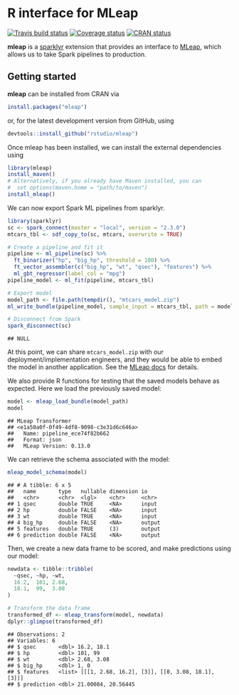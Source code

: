 R interface for MLeap
================

[![Travis build
status](https://travis-ci.org/rstudio/mleap.svg?branch=master)](https://travis-ci.org/rstudio/mleap)
[![Coverage
status](https://codecov.io/gh/rstudio/mleap/branch/master/graph/badge.svg)](https://codecov.io/github/rstudio/mleap?branch=master)
[![CRAN
status](https://www.r-pkg.org/badges/version/mleap)](https://cran.r-project.org/package=mleap)

**mleap** is a [sparklyr](http://spark.rstudio.com/) extension that
provides an interface to [MLeap](https://github.com/combust/mleap),
which allows us to take Spark pipelines to production.

## Getting started

**mleap** can be installed from CRAN via

``` r
install.packages("mleap")
```

or, for the latest development version from GitHub, using

``` r
devtools::install_github("rstudio/mleap")
```

Once mleap has been installed, we can install the external dependencies
using

``` r
library(mleap)
install_maven()
# Alternatively, if you already have Maven installed, you can 
#  set options(maven.home = "path/to/maven")
install_mleap()
```

We can now export Spark ML pipelines from sparklyr.

``` r
library(sparklyr)
sc <- spark_connect(master = "local", version = "2.3.0")
mtcars_tbl <- sdf_copy_to(sc, mtcars, overwrite = TRUE)

# Create a pipeline and fit it
pipeline <- ml_pipeline(sc) %>%
  ft_binarizer("hp", "big_hp", threshold = 100) %>%
  ft_vector_assembler(c("big_hp", "wt", "qsec"), "features") %>%
  ml_gbt_regressor(label_col = "mpg")
pipeline_model <- ml_fit(pipeline, mtcars_tbl)

# Export model
model_path <- file.path(tempdir(), "mtcars_model.zip")
ml_write_bundle(pipeline_model, sample_input = mtcars_tbl, path = model_path)

# Disconnect from Spark
spark_disconnect(sc)
```

    ## NULL

At this point, we can share `mtcars_model.zip` with our
deployment/implementation engineers, and they would be able to embed the
model in another application. See the [MLeap
docs](http://mleap-docs.combust.ml/) for details.

We also provide R functions for testing that the saved models behave as
expected. Here we load the previously saved model:

``` r
model <- mleap_load_bundle(model_path)
model
```

    ## MLeap Transformer
    ## <e1a50a0f-0f49-4df8-9098-c3e31d6c646a> 
    ##   Name: pipeline_ece74f82b662 
    ##   Format: json 
    ##   MLeap Version: 0.13.0

We can retrieve the schema associated with the model:

``` r
mleap_model_schema(model)
```

    ## # A tibble: 6 x 5
    ##   name       type   nullable dimension io    
    ##   <chr>      <chr>  <lgl>    <chr>     <chr> 
    ## 1 qsec       double TRUE     <NA>      input 
    ## 2 hp         double FALSE    <NA>      input 
    ## 3 wt         double TRUE     <NA>      input 
    ## 4 big_hp     double FALSE    <NA>      output
    ## 5 features   double TRUE     (3)       output
    ## 6 prediction double FALSE    <NA>      output

Then, we create a new data frame to be scored, and make predictions
using our model:

``` r
newdata <- tibble::tribble(
  ~qsec, ~hp, ~wt,
  16.2,  101, 2.68,
  18.1,  99,  3.08
)

# Transform the data frame
transformed_df <- mleap_transform(model, newdata)
dplyr::glimpse(transformed_df)
```

    ## Observations: 2
    ## Variables: 6
    ## $ qsec       <dbl> 16.2, 18.1
    ## $ hp         <dbl> 101, 99
    ## $ wt         <dbl> 2.68, 3.08
    ## $ big_hp     <dbl> 1, 0
    ## $ features   <list> [[[1, 2.68, 16.2], [3]], [[0, 3.08, 18.1], [3]]]
    ## $ prediction <dbl> 21.00084, 20.56445

